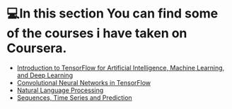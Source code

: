 # 💻In this section You can find some of the courses i have taken on Coursera.
- [Introduction to TensorFlow for Artificial Intelligence, Machine Learning, and Deep Learning](https://github.com/zano97/Projects/tree/main/Coursera/Introduction%20to%20TensorFlow%20for%20Artificial%20Intelligence%2C%20Machine%20Learning%2C%20and%20Deep%20Learning)
- [Convolutional Neural Networks in TensorFlow](https://github.com/zano97/Projects/tree/main/Coursera/Convolutional%20Neural%20Networks%20in%20TensorFlow)
- [Natural Language Processing](https://github.com/zano97/Projects/tree/main/Coursera/Natural%20Language%20Processing)
- [Sequences, Time Series and Prediction](https://github.com/zano97/Projects/tree/main/Coursera/Sequences%2C%20Time%20Series%20and%20Prediction)
